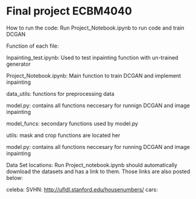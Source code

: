 # Final project ECBM4040

How to run the code:
Run Project_Notebook.ipynb to run code and train DCGAN


Function of each file:

Inpainting_test.ipynb: Used to test inpainting function with un-trained generator

Project_Notebook.ipynb: Main function to train DCGAN and implement inpainting		

data_utils: functions for preprocessing data

model.py: contains all functions neccesary for runnign DCGAN and image inpainting

model_funcs: secondary functions used by model.py

utils: mask and crop functions are located her

model.py: contains all functions neccesary for running DCGAN and image inpainting


Data Set locations:
Run Project_notebook.ipynb should automatically download the datasets and has a link to them.
Those links are also posted below:

celeba:
SVHN: http://ufldl.stanford.edu/housenumbers/
cars:





